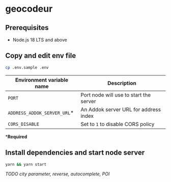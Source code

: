 # geocodeur

## Prerequisites

- Node.js 18 LTS and above

## Copy and edit env file

```bash
cp .env.sample .env
```

| Environment variable name | Description |
| --- | --- |
| `PORT` | Port node will use to start the server |
| `ADDRESS_ADDOK_SERVER_URL`* | An Addok server URL for address index |
| `CORS_DISABLE` | Set to `1` to disable CORS policy |

***Required**

## Install dependencies and start node server

```bash
yarn && yarn start
```

*TODO city parameter, reverse, autocomplete, POI*
